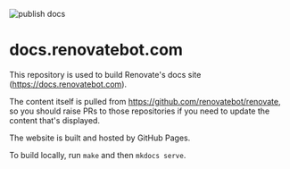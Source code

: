 ![publish docs](https://github.com/renovatebot/renovatebot.github.io/workflows/publish%20docs/badge.svg?branch=build)

# docs.renovatebot.com

This repository is used to build Renovate's docs site (https://docs.renovatebot.com).

The content itself is pulled from https://github.com/renovatebot/renovate, so you should raise PRs to those repositories if you need to update the content that's displayed.

The website is built and hosted by GitHub Pages.

To build locally, run `make` and then `mkdocs serve`.
